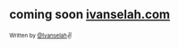 ## coming soon [ivanselah.com](https://ivanselah.com)

<sub><sup>Written by <a href="https://github.com/ivanselah">@Ivanselah</a></sup></sub><small>✌</small>
